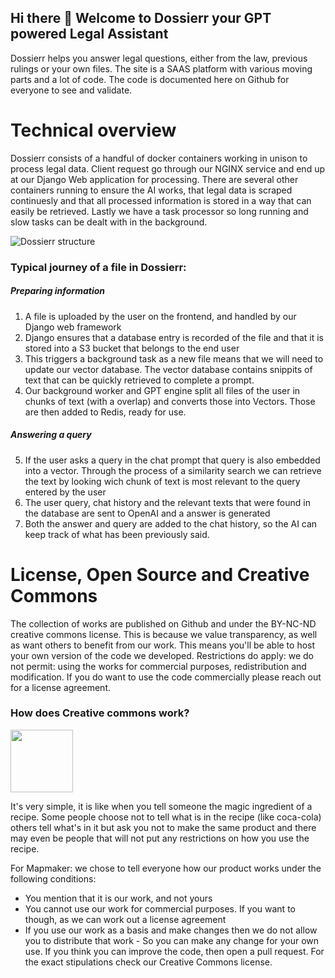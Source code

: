 ## Hi there 👋 Welcome to Dossierr your GPT powered Legal Assistant
Dossierr helps you answer legal questions, either from the law, previous rulings or your own files. The site is a SAAS platform with various moving parts and a lot of code. The code is documented here on Github for everyone to see and validate. 

# Technical overview
Dossierr consists of a handful of docker containers working in unison to process legal data. Client request go through our NGINX service and end up at our Django Web application for processing. There are several other containers running to ensure the AI works, that legal data is scraped continuesly and that all processed information is stored in a way that can easily be retrieved. Lastly we have a task processor so long running and slow tasks can be dealt with in the background. 

![Dossierr structure](https://github.com/Dossierr/.github/assets/71013416/8fe21b74-15b5-41af-a99b-a86bee02ce92)

### Typical journey of a file in Dossierr:
##### Preparing information
1. A file is uploaded by the user on the frontend, and handled by our Django web framework
2. Django ensures that a database entry is recorded of the file and that it is stored into a S3 bucket that belongs to the end user
3. This triggers a background task as a new file means that we will need to update our vector database. The vector database contains snippits of text that can be quickly retrieved to complete a prompt.
4. Our background worker and GPT engine split all files of the user in chunks of text (with a overlap) and converts those into Vectors. Those are then added to Redis, ready for use. 
##### Answering a query
5. If the user asks a query in the chat prompt that query is also embedded into a vector. Through the process of a similarity search we can retrieve the text by looking wich chunk of text is most relevant to the query entered by the user
6. The user query, chat history and the relevant texts that were found in the database are sent to OpenAI and a answer is generated
7. Both the answer and query are added to the chat history, so the AI can keep track of what has been previously said. 

# License, Open Source and Creative Commons
The collection of works are published on Github and under the BY-NC-ND creative commons license.  This is because we value transparency, as well as want others to benefit from our work. This means you'll be able to host your own version of the code we developed. Restrictions do apply: we do not permit: using the works for commercial purposes, redistribution and modification. If you do want to use the code commercially please reach out for a license agreement.



### How does Creative commons work?
<img src="https://user-images.githubusercontent.com/71013416/230730932-b32e5048-5d7f-4f81-9df1-bfc658f6f5e4.png" width="100">

It's very simple, it is like when you tell someone the magic ingredient of a recipe. Some people choose not to tell what is in the recipe (like coca-cola) others tell what's in it but ask you not to make the same product and there may even be people that will not put any restrictions on how you use the recipe.

For Mapmaker: we chose to tell everyone how our product works under the following conditions:
- You mention that it is our work, and not yours
- You cannot use our work for commercial purposes. If you want to though, as we can work out a license agreement
- If you use our work as a basis and make changes then we do not allow you to distribute that work - So you can make any change for your own use. If you think you can improve the code, then open a pull request.
For the exact stipulations check our Creative Commons license.
